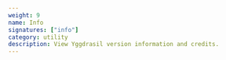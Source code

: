 ```yaml
---
weight: 9
name: Info
signatures: ["info"]
category: utility
description: View Yggdrasil version information and credits.
---
```

